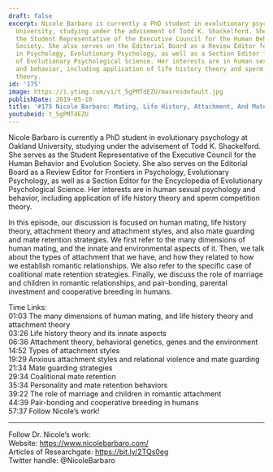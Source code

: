 ```yaml
---
draft: false
excerpt: Nicole Barbaro is currently a PhD student in evolutionary psychology at Oakland
  University, studying under the advisement of Todd K. Shackelford. She serves as
  the Student Representative of the Executive Council for the Human Behavior and Evolution
  Society. She also serves on the Editorial Board as a Review Editor for Frontiers
  in Psychology, Evolutionary Psychology, as well as a Section Editor for the Encyclopedia
  of Evolutionary Psychological Science. Her interests are in human sexual psychology
  and behavior, including application of life history theory and sperm competition
  theory.
id: '175'
image: https://i.ytimg.com/vi/t_5gPMTdEZU/maxresdefault.jpg
publishDate: 2019-05-10
title: '#175 Nicole Barbaro: Mating, Life History, Attachment, And Mate Guarding'
youtubeid: t_5gPMTdEZU
---
```

<div class="timelinks">

Nicole Barbaro is currently a PhD student in evolutionary psychology at Oakland University, studying under the advisement of Todd K. Shackelford. She serves as the Student Representative of the Executive Council for the Human Behavior and Evolution Society. She also serves on the Editorial Board as a Review Editor for Frontiers in Psychology, Evolutionary Psychology, as well as a Section Editor for the Encyclopedia of Evolutionary Psychological Science. Her interests are in human sexual psychology and behavior, including application of life history theory and sperm competition theory.

In this episode, our discussion is focused on human mating, life history theory, attachment theory and attachment styles, and also mate guarding and mate retention strategies. We first refer to the many dimensions of human mating, and the innate and environmental aspects of it. Then, we talk about the types of attachment that we have, and how they related to how we establish romantic relationships. We also refer to the specific case of coalitional mate retention strategies. Finally, we discuss the role of marriage and children in romantic relationships, and pair-bonding, parental investment and cooperative breeding in humans. 

Time Links:  
<time>01:03</time> The many dimensions of human mating, and life history theory and attachment theory  
<time>03:26</time> Life history theory and its innate aspects                       
<time>06:36</time> Attachment theory, behavioral genetics, genes and the environment                             
<time>14:52</time> Types of attachment styles                         
<time>19:29</time> Anxious attachment styles and relational violence and mate guarding                          
<time>21:34</time> Mate guarding strategies                       
<time>29:34</time> Coalitional mate retention            
<time>35:34</time> Personality and mate retention behaviors        
<time>39:22</time> The role of marriage and children in romantic attachment          
<time>44:39</time> Pair-bonding and cooperative breeding in humans    
<time>57:37</time> Follow Nicole’s work!

---

Follow Dr. Nicole’s work:  
Website: https://www.nicolebarbaro.com/  
Articles of Researchgate: https://bit.ly/2TQs0eg  
Twitter handle: @NicoleBarbaro

</div>


